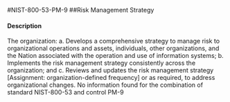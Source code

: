 #NIST-800-53-PM-9
##Risk Management Strategy
#### Description
The organization:
  a.  Develops a comprehensive strategy to manage risk to organizational operations and assets, individuals, other organizations, and the Nation associated with the operation and use of information systems;
  b.  Implements the risk management strategy consistently across the organization; and
  c.  Reviews and updates the risk management strategy [Assignment: organization-defined frequency] or as required, to address organizational changes.
No information found for the combination of standard NIST-800-53 and control PM-9

